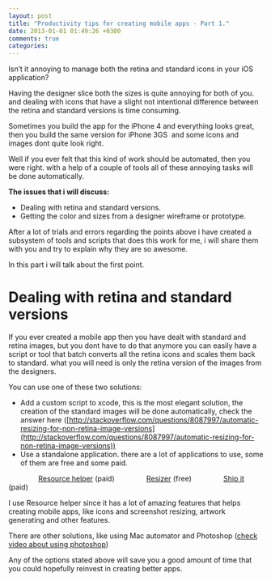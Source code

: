 ```yaml
---
layout: post
title: "Productivity tips for creating mobile apps - Part 1."
date: 2013-01-01 01:49:26 +0300
comments: true
categories: 
---
```


Isn’t it annoying to manage both the retina and standard icons in your
iOS application?

Having the designer slice both the sizes is quite annoying for both of
you. and dealing with icons that have a slight not intentional
difference between the retina and standard versions is time consuming.

<!--more-->

Sometimes you build the app for the iPhone 4 and everything looks great,
then you build the same version for iPhone 3GS  and some icons and
images dont quite look right.

Well if you ever felt that this kind of work should be automated, then
you were right. with a help of a couple of tools all of these annoying
tasks will be done automatically.

**The issues that i will discuss:**

- Dealing with retina and standard versions.
- Getting the color and sizes from a designer wireframe or prototype.

After a lot of trials and errors regarding the points above i have
created a subsystem of tools and scripts that does this work for me, i
will share them with you and try to explain why they are so awesome.

In this part i will talk about the first point.

**Dealing with retina and standard versions**
=============================================

If you ever created a mobile app then you have dealt with standard and
retina images, but you dont have to do that anymore you can easily have
a script or tool that batch converts all the retina icons and scales
them back to standard. what you will need is only the retina version of
the images from the designers.

You can use one of these two solutions:

- Add a custom script to xcode, this is the most elegant solution, the
    creation of the standard images will be done automatically, check
    the answer here
    ([http://stackoverflow.com/questions/8087997/automatic-resizing-for-non-retina-image-versions](http://stackoverflow.com/questions/8087997/automatic-resizing-for-non-retina-image-versions))
- Use a standalone application. there are a lot of applications to
    use, some of them are free and some paid.

               [Resource
helper](https://itunes.apple.com/us/app/resourcehelper/id521474600?mt=12)
(paid)
             
 [Resizer](https://itunes.apple.com/us/app/resizer/id411277085?mt=12)
(free)
               [Ship
it](https://itunes.apple.com/us/app/shipit!/id492043869?mt=12) (paid)

I use Resource helper since it has a lot of amazing features that helps
creating mobile apps, like icons and screenshot resizing, artwork
generating and other features.

There are other solutions, like using Mac automator and Photoshop
([check video about using
photoshop](http://www.youtube.com/watch?feature=player_embedded&v=FVBG45Es7Jg))

Any of the options stated above will save you a good amount of time that
you could hopefully reinvest in creating better apps.

